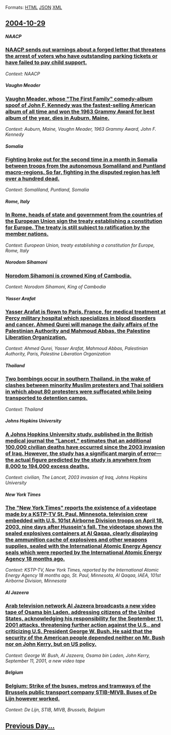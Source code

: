 
Formats: [HTML](2004/10/29/index.html)  [JSON](2004/10/29/index.json)  [XML](2004/10/29/index.xml)  

## [2004-10-29](/news/2004/10/29/index.md)

##### NAACP
### [ NAACP sends out warnings about a forged letter that threatens the arrest of voters who have outstanding parking tickets or have failed to pay child support. ](/news/2004/10/29/naacp-sends-out-warnings-about-a-forged-letter-that-threatens-the-arrest-of-voters-who-have-outstanding-parking-tickets-or-have-failed-to-p.md)
_Context: NAACP_

##### Vaughn Meader
### [ Vaughn Meader, whose "The First Family" comedy-album spoof of John F. Kennedy was the fastest-selling American album of all time and won the 1963 Grammy Award for best album of the year, dies in Auburn, Maine. ](/news/2004/10/29/vaughn-meader-whose-the-first-family-comedy-album-spoof-of-john-f-kennedy-was-the-fastest-selling-american-album-of-all-time-and-won-th.md)
_Context: Auburn, Maine, Vaughn Meader, 1963 Grammy Award, John F. Kennedy_

##### Somalia
### [ Fighting broke out for the second time in a month in Somalia between troops from the autonomous Somaliland and Puntland macro-regions. So far, fighting in the disputed region has left over a hundred dead.](/news/2004/10/29/fighting-broke-out-for-the-second-time-in-a-month-in-somalia-between-troops-from-the-autonomous-somaliland-and-puntland-macro-regions-so-f.md)
_Context: Somaliland, Puntland, Somalia_

##### Rome, Italy
### [ In Rome, heads of state and government from the countries of the European Union sign the treaty establishing a constitution for Europe. The treaty is still subject to ratification by the member nations. ](/news/2004/10/29/in-rome-heads-of-state-and-government-from-the-countries-of-the-european-union-sign-the-treaty-establishing-a-constitution-for-europe-the.md)
_Context: European Union, treaty establishing a constitution for Europe, Rome, Italy_

##### Norodom Sihamoni
### [ Norodom Sihamoni is crowned King of Cambodia. ](/news/2004/10/29/norodom-sihamoni-is-crowned-king-of-cambodia.md)
_Context: Norodom Sihamoni, King of Cambodia_

##### Yasser Arafat
### [ Yasser Arafat is flown to Paris, France, for medical treatment at Percy military hospital which specializes in blood disorders and cancer. Ahmed Qurei will manage the daily affairs of the Palestinian Authority and Mahmoud Abbas, the Palestine Liberation Organization. ](/news/2004/10/29/yasser-arafat-is-flown-to-paris-france-for-medical-treatment-at-percy-military-hospital-which-specializes-in-blood-disorders-and-cancer.md)
_Context: Ahmed Qurei, Yasser Arafat, Mahmoud Abbas, Palestinian Authority, Paris, Palestine Liberation Organization_

##### Thailand
### [ Two bombings occur in southern Thailand, in the wake of clashes between minority Muslim protesters and Thai soldiers in which about 80 protesters were suffocated while being transported to detention camps. ](/news/2004/10/29/two-bombings-occur-in-southern-thailand-in-the-wake-of-clashes-between-minority-muslim-protesters-and-thai-soldiers-in-which-about-80-prot.md)
_Context: Thailand_

##### Johns Hopkins University
### [ A Johns Hopkins University study, published in the British medical journal the "Lancet," estimates that an additional 100,000 civilian deaths have occurred since the 2003 invasion of Iraq. However, the study has a significant margin of error&mdash;the actual figure predicted by the study is anywhere from 8,000 to 194,000 excess deaths. ](/news/2004/10/29/a-johns-hopkins-university-study-published-in-the-british-medical-journal-the-lancet-estimates-that-an-additional-100-000-civilian-deat.md)
_Context: civilian, The Lancet, 2003 invasion of Iraq, Johns Hopkins University_

##### New York Times
### [ The "New York Times" reports the existence of a videotape made by a KSTP-TV St. Paul, Minnesota, television crew embedded with U.S. 101st Airborne Division troops on April 18, 2003, nine days after Hussein's fall. The videotape shows the sealed explosives containers at Al Qaqaa, clearly displaying the ammunition cache of explosives and other weapons supplies, sealed with the International Atomic Energy Agency seals which were reported by the International Atomic Energy Agency 18 months ago. ](/news/2004/10/29/the-new-york-times-reports-the-existence-of-a-videotape-made-by-a-kstp-tv-st-paul-minnesota-television-crew-embedded-with-u-s-101st-a.md)
_Context: KSTP-TV, New York Times, reported by the International Atomic Energy Agency 18 months ago, St. Paul, Minnesota, Al Qaqaa, IAEA, 101st Airborne Division, Minnesota_

##### Al Jazeera
### [ Arab television network Al Jazeera broadcasts a new video tape of Osama bin Laden, addressing citizens of the United States, acknowledging his responsibility for the September 11, 2001 attacks, threatening further action against the U.S., and criticizing U.S. President George W. Bush. He said that the security of the American people depended neither on Mr. Bush nor on John Kerry, but on US policy. ](/news/2004/10/29/arab-television-network-al-jazeera-broadcasts-a-new-video-tape-of-osama-bin-laden-addressing-citizens-of-the-united-states-acknowledging.md)
_Context: George W. Bush, Al Jazeera, Osama bin Laden, John Kerry, September 11, 2001, a new video tape_

##### Belgium
### [ Belgium: Strike of the buses, metros and tramways of the Brussels public transport company STIB-MIVB. Buses of De Lijn however worked. ](/news/2004/10/29/belgium-strike-of-the-buses-metros-and-tramways-of-the-brussels-public-transport-company-stib-mivb-buses-of-de-lijn-however-worked.md)
_Context: De Lijn, STIB, MIVB, Brussels, Belgium_

## [Previous Day...](/news/2004/10/28/index.md)

